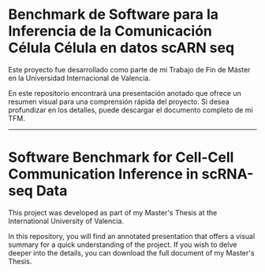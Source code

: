 # Benchmark de Software para la Inferencia de la Comunicación Célula Célula en datos scARN seq

Este proyecto fue desarrollado como parte de mi Trabajo de Fin de Máster en la Universidad Internacional de Valencia.

En este repositorio encontrará una presentación anotado que ofrece un resumen visual para una comprensión rápida del proyecto. Si desea profundizar en los detalles, puede descargar el documento completo de mi TFM.

---

# Software Benchmark for Cell-Cell Communication Inference in scRNA-seq Data

This project was developed as part of my Master's Thesis at the International University of Valencia.

In this repository, you will find an annotated presentation that offers a visual summary for a quick understanding of the project. If you wish to delve deeper into the details, you can download the full document of my Master's Thesis.

